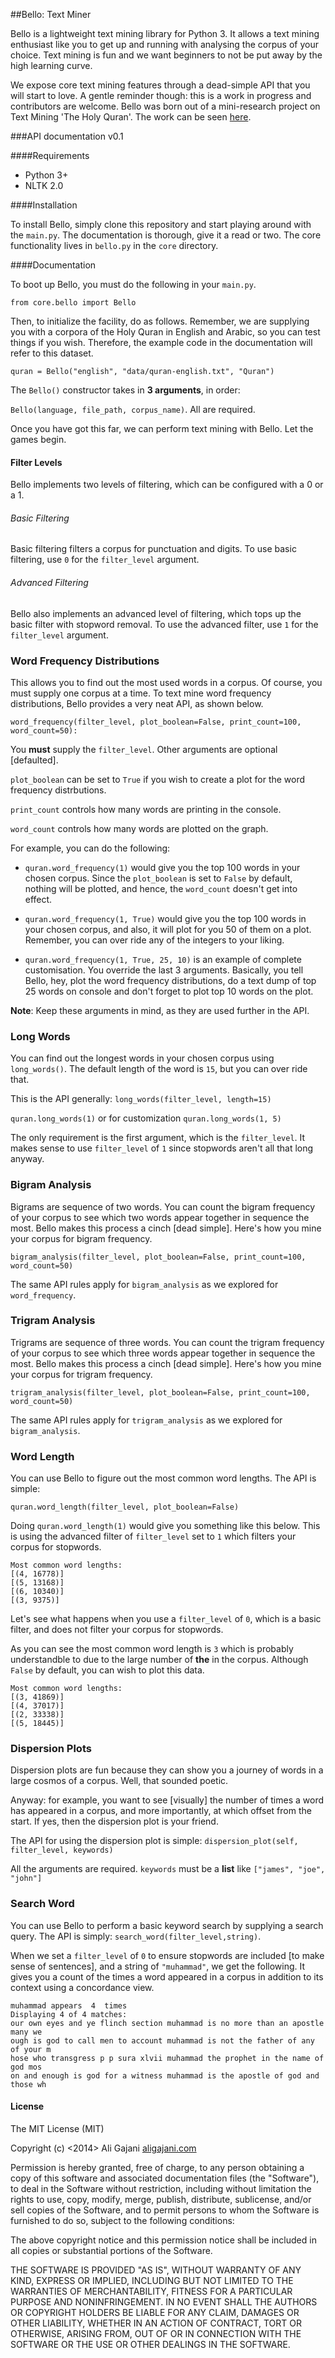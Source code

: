 ##Bello: Text Miner

Bello is a lightweight text mining library for Python 3. It allows a text mining enthusiast like you to get up and running with analysing the corpus of your choice. Text mining is fun and we want beginners to not be put away by the high learning curve.

We expose core text mining features through a dead-simple API that you will start to love. A gentle reminder though: this is a work in progress and contributors are welcome. Bello was born out of a mini-research project on Text Mining 'The Holy Quran'. The work can be seen [here](http://bit.ly/QuranStat1).

###API documentation v0.1

####Requirements

* Python 3+
* NLTK 2.0

####Installation

To install Bello, simply clone this repository and start playing around with the `main.py`. The documentation is thorough, give it a read or two. The core functionality lives in `bello.py` in the `core` directory.

####Documentation

To boot up Bello, you must do the following in your `main.py`.

`from core.bello import Bello`

Then, to initialize the facility, do as follows. Remember, we are supplying you with a corpora of the Holy Quran in English and Arabic, so you can test things if you wish. Therefore, the example code in the documentation will refer to this dataset.

`quran = Bello("english", "data/quran-english.txt", "Quran")`

The `Bello()` constructor takes in **3 arguments**, in order:

`Bello(language, file_path, corpus_name)`. All are required.

Once you have got this far, we can perform text mining with Bello. Let the games begin.

#### Filter Levels

Bello implements two levels of filtering, which can be configured with a 0 or a 1.

###### Basic Filtering

Basic filtering filters a corpus for punctuation and digits. To use basic filtering, use `0` for the `filter_level` argument.

###### Advanced Filtering

Bello also implements an advanced level of filtering, which tops up the basic filter with stopword removal. To use the advanced filter, use `1` for the `filter_level` argument.

### Word Frequency Distributions

This allows you to find out the most used words in a corpus. Of course, you must supply one corpus at a time. To text mine word frequency distributions, Bello provides a very neat API, as shown below.

`word_frequency(filter_level, plot_boolean=False, print_count=100, word_count=50):`

You **must** supply the `filter_level`. Other arguments are optional [defaulted].

`plot_boolean` can be set to `True` if you wish to create a plot for the word frequency distrbutions.

`print_count` controls how many words are printing in the console.

`word_count` controls how many words are plotted on the graph.

For example, you can do the following:

* `quran.word_frequency(1)` would give you the top 100 words in your chosen corpus. Since the `plot_boolean` is set to `False` by default, nothing will be plotted, and hence, the `word_count` doesn't get into effect.

* `quran.word_frequency(1, True)` would give you the top 100 words in your chosen corpus, and also, it will plot for you 50 of them on a plot. Remember, you can over ride any of the integers to your liking.

* `quran.word_frequency(1, True, 25, 10)` is an example of complete customisation. You override the last 3 arguments. Basically, you tell Bello, hey, plot the word frequency distributions, do a text dump of top 25 words on console and don't forget to plot top 10 words on the plot.

**Note**: Keep these arguments in mind, as they are used further in the API.



### Long Words

You can find out the longest words in your chosen corpus using `long_words()`. The default length of the word is `15`, but you can over ride that.

This is the API generally: `long_words(filter_level, length=15)`

`quran.long_words(1)` or for customization `quran.long_words(1, 5)`

The only requirement is the first argument, which is the `filter_level`. It makes sense to use `filter_level` of `1` since stopwords aren't all that long anyway.


### Bigram Analysis

Bigrams are sequence of two words. You can count the bigram frequency of your corpus to see which two words appear together in sequence the most. Bello makes this process a cinch [dead simple]. Here's how you mine your corpus for bigram frequency.

`bigram_analysis(filter_level, plot_boolean=False, print_count=100, word_count=50)`

The same API rules apply for `bigram_analysis` as we explored for `word_frequency`.


### Trigram Analysis

Trigrams are sequence of three words. You can count the trigram frequency of your corpus to see which three words appear together in sequence the most. Bello makes this process a cinch [dead simple]. Here's how you mine your corpus for trigram frequency.

`trigram_analysis(filter_level, plot_boolean=False, print_count=100, word_count=50)`

The same API rules apply for `trigram_analysis` as we explored for `bigram_analysis`.

### Word Length

You can use Bello to figure out the most common word lengths. The API is simple:

`quran.word_length(filter_level, plot_boolean=False)`

Doing `quran.word_length(1)` would give you something like this below. This is using the advanced filter of `filter_level` set to `1` which filters your corpus for stopwords.

	Most common word lengths:
	[(4, 16778)]
	[(5, 13168)]
	[(6, 10340)]
	[(3, 9375)]

Let's see what happens when you use a `filter_level` of `0`, which is a basic filter, and does not filter your corpus for stopwords.

As you can see the most common word length is `3` which is probably understandble to due to the large number of **the** in the corpus. Although `False` by default, you can wish to plot this data.

	Most common word lengths:
	[(3, 41869)]
	[(4, 37017)]
	[(2, 33338)]
	[(5, 18445)]


### Dispersion Plots

Dispersion plots are fun because they can show you a journey of words in a large cosmos of a corpus. Well, that sounded poetic.

Anyway: for example, you want to see [visually] the number of times a word has appeared in a corpus, and more importantly, at which offset from the start. If yes, then the dispersion plot is your friend.

The API for using the dispersion plot is simple: `dispersion_plot(self, filter_level, keywords)`

All the arguments are required. `keywords` must be a **list** like `["james", "joe", "john"]`

### Search Word

You can use Bello to perform a basic keyword search by supplying a search query. The API is simply: `search_word(filter_level,string)`.

When we set a `filter_level` of `0` to ensure stopwords are included [to make sense of sentences], and a string of `"muhammad"`, we get the following. It gives you a count of the times a word appeared in a corpus in addition to its context using a concordance view.

	muhammad appears  4  times
	Displaying 4 of 4 matches:
	our own eyes and ye flinch section muhammad is no more than an apostle many we
	ough is god to call men to account muhammad is not the father of any of your m
	hose who transgress p p sura xlvii muhammad the prophet in the name of god mos
	on and enough is god for a witness muhammad is the apostle of god and those wh

#### License

The MIT License (MIT)

Copyright (c) <2014> Ali Gajani [aligajani.com]('http://www.aligajani.com')

Permission is hereby granted, free of charge, to any person obtaining a copy
of this software and associated documentation files (the "Software"), to deal
in the Software without restriction, including without limitation the rights
to use, copy, modify, merge, publish, distribute, sublicense, and/or sell
copies of the Software, and to permit persons to whom the Software is
furnished to do so, subject to the following conditions:

The above copyright notice and this permission notice shall be included in
all copies or substantial portions of the Software.

THE SOFTWARE IS PROVIDED "AS IS", WITHOUT WARRANTY OF ANY KIND, EXPRESS OR
IMPLIED, INCLUDING BUT NOT LIMITED TO THE WARRANTIES OF MERCHANTABILITY,
FITNESS FOR A PARTICULAR PURPOSE AND NONINFRINGEMENT. IN NO EVENT SHALL THE
AUTHORS OR COPYRIGHT HOLDERS BE LIABLE FOR ANY CLAIM, DAMAGES OR OTHER
LIABILITY, WHETHER IN AN ACTION OF CONTRACT, TORT OR OTHERWISE, ARISING FROM,
OUT OF OR IN CONNECTION WITH THE SOFTWARE OR THE USE OR OTHER DEALINGS IN
THE SOFTWARE.
